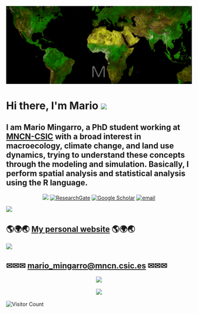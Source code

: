 <img src="https://github.com/MarioMingarro/MarioMingarro/blob/main/MM.gif" width="1000">

# Hi there, I'm Mario <img src="https://media.giphy.com/media/12oufCB0MyZ1Go/giphy.gif" width="50">

## I am Mario Mingarro, a PhD student working at [MNCN-CSIC](https://www.mncn.csic.es) with a broad interest in macroecology, climate change, and land use dynamics, trying to understand these concepts through the modeling and simulation. Basically, I perform spatial analysis and statistical analysis using the R language.

<p align="center">
  <a href="https://github.com/MarioMingarro"><img src="https://img.icons8.com/color-glass/48/000000/github.png"></a>
  <a href="https://www.researchgate.net/profile/Mario-Mingarro"><img src="https://img.icons8.com/external-tal-revivo-color-tal-revivo/48/000000/external-researchgate-a-social-networking-site-for-scientists-and-researchers-to-share-papers-logo-color-tal-revivo.png" alt="ResearchGate"></a>
  <a href="https://scholar.google.es/citations?user=YmdLztkAAAAJ&hl=esmncn"><img src="https://img.icons8.com/color/48/000000/google-scholar--v3.png" alt="Google Scholar"></a>
 <a href="mailto:mario_mingarro@mncn.csic.es"><img src="https://img.icons8.com/color/48/000000/gmail--v1.png" alt="email"/></a>


<p align="left">
<img src="https://readme-typing-svg.herokuapp.com?font=monospace&color=cb6d51&size=25center=true&vCenter=true&lines=Pleas+visit+my+personal+website"></a>


## 🌎🌍🌏 [My personal website](https://mmingarro.netlify.app/post/) 🌎🌍🌏


<p align="left">
<img src="https://readme-typing-svg.herokuapp.com?font=monospace&color=00ffd2&size=25&center=true&vCenter=true&lines=Connect+with+me"></a>

## ✉✉✉ mario_mingarro@mncn.csic.es ✉✉✉

<p align="center">
<img src="https://media.giphy.com/media/MXA8QkWdYxgE2dWZ1I/giphy.gif" width="230"></a>

<p align="center">
<img  src="https://media.giphy.com/media/l3V0wm9OGergtheEg/giphy.gif" width="480"></a>

![Visitor Count](https://profile-counter.glitch.me/mariomingarro/count.svg)
